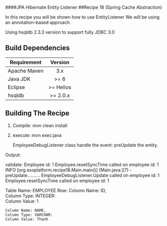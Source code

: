 ####JPA Hibernate Entity Listener
##Recipe 18 (Spring Cache Abstraction)

In this recipe you will be shown how to use EntityListener
We will be using an annotation-based approach.

Using hsqldb 2.3.3 version to support fully JDBC 3.0

Build Dependencies
-------

| Requirement      |  Version   |
|------------------|:----------:|
|  Apache Maven    |    3.x     |
|  Java JDK        |    >= 6    |
|  Eclipse         | >= Helios  |
|  hsqldb          | >= 2.0.x  |


Building The Recipe
-------
1. Compile: mvn clean install
2. execute: mvn exec:java

   EmployeeDebugListener class handle the event: preUpdate the entity.
   

Output:

validate: Employee id: 1
Employee.resetSyncTime called on employee id: 1
 INFO [org.exoplatform.recipe18.Main.main()] (Main.java:27) - preUpdate..........
EmployeeDebugListener.Update called on employee id: 1
Employee.resetSyncTime called on employee id: 1

Table Name: EMPLOYEE
 Row:
    Column Name: ID,  
    Column Type: INTEGER:  
    Column Value: 1

    Column Name: NAME,  
    Column Type: VARCHAR:  
    Column Value: Thanh
